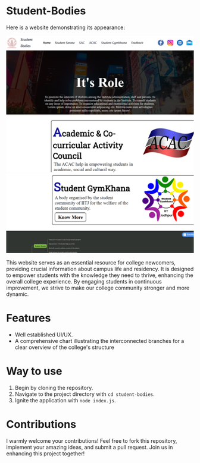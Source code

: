 # Student-Bodies

Here is a website demonstrating its appearance:

![Demonstration Image](img/front.png)
![Demonstration Image](img/acac.png)
![Demonstration Image](img/gymkhana.png)

This website serves as an essential resource for college newcomers, providing crucial information about campus life and residency. It is designed to empower students with the knowledge they need to thrive, enhancing the overall college experience. By engaging students in continuous improvement, we strive to make our college community stronger and more dynamic.

# Features
- Well established UI/UX.
- A comprehensive chart illustrating the interconnected branches for a clear overview of the college's structure


# Way to use
1. Begin by cloning the repository.
2. Navigate to the project directory with `cd student-bodies`.
3. Ignite the application with `node index.js`.

# Contributions
I warmly welcome your contributions! Feel free to fork this repository, implement your amazing ideas, and submit a pull request. Join us in enhancing this project together!
